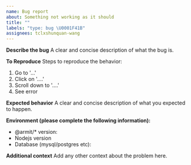```yaml
---
name: Bug report
about: Something not working as it should
title: ""
labels: "type: bug \U0001F41B"
assignees: tclxshunquan-wang
---
```


**Describe the bug**
A clear and concise description of what the bug is.

**To Reproduce**
Steps to reproduce the behavior:

1. Go to '...'
2. Click on '....'
3. Scroll down to '....'
4. See error

**Expected behavior**
A clear and concise description of what you expected to happen.

**Environment (please complete the following information):**

- @armit/\* version:
- Nodejs version
- Database (mysql/postgres etc):

**Additional context**
Add any other context about the problem here.
